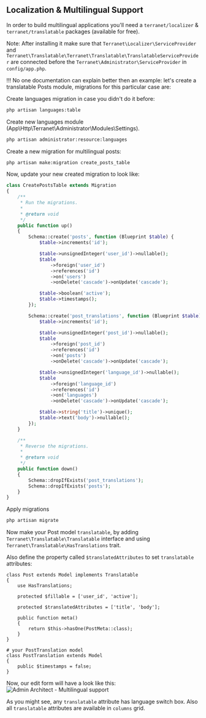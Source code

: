 ## Localization & Multilingual Support

In order to build multilingual applications you'll need a `terranet/localizer` & `terranet/translatable` packages (available for free).

Note: After installing it make sure that `Terranet\Localizer\ServiceProvider` and `Terranet\Translatable\Terranet\Translatable\TranslatableServiceProvider` are connected before the `Terranet\Administrator\ServiceProvider` in `config/app.php`.


!!! No one documentation can explain better then an example: let's create a translatable Posts module, migrations for this particular case are:

Create languages migration in case you didn't do it before:

```bash
php artisan languages:table
```

Create new languages module (App\Http\Terranet\Administrator\Modules\Settings).

```bash
php artisan administrator:resource:languages
```

Create a new migration for multilingual posts:

```bash
php artisan make:migration create_posts_table
```

Now, update your new created migration to look like:

```php
class CreatePostsTable extends Migration
{
    /**
     * Run the migrations.
     *
     * @return void
     */
    public function up()
    {
        Schema::create('posts', function (Blueprint $table) {
            $table->increments('id');

			$table->unsignedInteger('user_id')->nullable();
            $table
				->foreign('user_id')
				->references('id')
				->on('users')
				->onDelete('cascade')->onUpdate('cascade');

            $table->boolean('active');
            $table->timestamps();
        });

        Schema::create('post_translations', function (Blueprint $table) {
            $table->increments('id');

            $table->unsignedInteger('post_id')->nullable();
            $table
				->foreign('post_id')
				->references('id')
				->on('posts')
				->onDelete('cascade')->onUpdate('cascade');

            $table->unsignedInteger('language_id')->nullable();
            $table
				->foreign('language_id')
				->references('id')
				->on('languages')
				->onDelete('cascade')->onUpdate('cascade');

            $table->string('title')->unique();
            $table->text('body')->nullable();
        });
    }

    /**
     * Reverse the migrations.
     *
     * @return void
     */
    public function down()
    {
        Schema::dropIfExists('post_translations');
        Schema::dropIfExists('posts');
    }
}
```

Apply migrations

```bash
php artisan migrate
```

Now make your Post model `translatable`, by adding  `Terranet\Translatable\Translatable` interface and using `Terranet\Translatable\HasTranslations` trait.

Also define the property called `$translatedAttributes` to set `translatable` attributes:

```
class Post extends Model implements Translatable
{
    use HasTranslations;

    protected $fillable = ['user_id', 'active'];

    protected $translatedAttributes = ['title', 'body'];

    public function meta()
    {
        return $this->hasOne(PostMeta::class);
    }
}

# your PostTranslation model
class PostTranslation extends Model
{
    public $timestamps = false;
}
```

Now, our edit form will have a look like this:
![Admin Architect - Multilingual support](http://docs.adminarchitect.com/images/plugins/multilingual.png)

As you might see, any `translatable` attribute has language switch box.
Also all `translatable` attributes are available in `columns` grid.